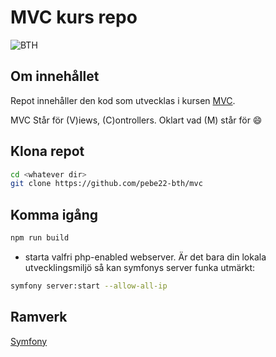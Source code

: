 # MVC kurs repo

![BTH](https://dbwebb.se/image/theme/leaf_256x256.png)

## Om innehållet
Repot innehåller den kod som utvecklas i kursen 
[MVC](https://dbwebb.se/kurser/mvc-v2).

MVC Står för (V)iews, (C)ontrollers. Oklart vad (M) står för :smile:


## Klona repot
```bash
cd <whatever dir>
git clone https://github.com/pebe22-bth/mvc
```

## Komma igång 
```bash
npm run build
```
- starta valfri php-enabled webserver. Är det bara din lokala utvecklingsmiljö så kan symfonys server funka utmärkt:
```bash
symfony server:start --allow-all-ip
```

## Ramverk
[Symfony](https://symfony.com/)

